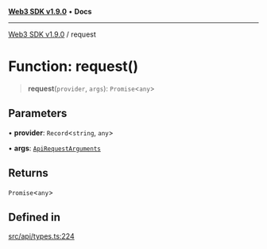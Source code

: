 [**Web3 SDK v1.9.0**](../README.md) • **Docs**

***

[Web3 SDK v1.9.0](../globals.md) / request

# Function: request()

> **request**(`provider`, `args`): `Promise`\<`any`\>

## Parameters

• **provider**: `Record`\<`string`, `any`\>

• **args**: [`ApiRequestArguments`](../interfaces/ApiRequestArguments.md)

## Returns

`Promise`\<`any`\>

## Defined in

[src/api/types.ts:224](https://github.com/Mystic-Nayy/alephium-web3/blob/c1afd789a197ce5fe21f08c2965942090157c33d/packages/web3/src/api/types.ts#L224)
